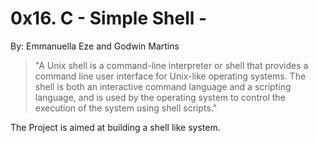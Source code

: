 # 0x16. C - Simple Shell -
  By:  Emmanuella Eze and Godwin Martins

  > "A Unix shell is a command-line interpreter or shell that provides a command line user interface for Unix-like operating systems. The shell is both an interactive command language and a scripting language, and is used by the operating system to control the execution of the system using shell scripts."

The Project is aimed at building a shell like system.